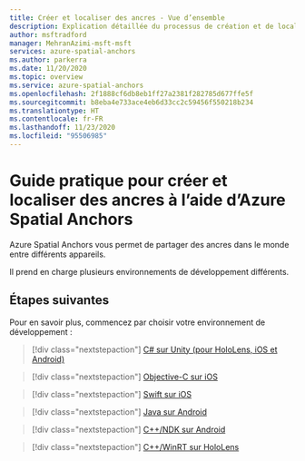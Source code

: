 ```yaml
---
title: Créer et localiser des ancres - Vue d’ensemble
description: Explication détaillée du processus de création et de localisation d’ancres à l’aide d’Azure Spatial Anchors.
author: msftradford
manager: MehranAzimi-msft-msft
services: azure-spatial-anchors
ms.author: parkerra
ms.date: 11/20/2020
ms.topic: overview
ms.service: azure-spatial-anchors
ms.openlocfilehash: 2f1888cf6db8eb1ff27a2381f282785d677ffe5f
ms.sourcegitcommit: b8eba4e733ace4eb6d33cc2c59456f550218b234
ms.translationtype: HT
ms.contentlocale: fr-FR
ms.lasthandoff: 11/23/2020
ms.locfileid: "95506985"
---
```

# <a name="how-to-create-and-locate-anchors-using-azure-spatial-anchors"></a>Guide pratique pour créer et localiser des ancres à l’aide d’Azure Spatial Anchors

Azure Spatial Anchors vous permet de partager des ancres dans le monde entre différents appareils.

Il prend en charge plusieurs environnements de développement différents.

## <a name="next-steps"></a>Étapes suivantes
Pour en savoir plus, commencez par choisir votre environnement de développement :

> [!div class="nextstepaction"]
> [C# sur Unity (pour HoloLens, iOS et Android)](how-tos/create-locate-anchors-unity.md)

> [!div class="nextstepaction"]
> [Objective-C sur iOS](how-tos/create-locate-anchors-objc.md)

> [!div class="nextstepaction"]
> [Swift sur iOS](how-tos/create-locate-anchors-swift.md)

> [!div class="nextstepaction"]
> [Java sur Android](how-tos/create-locate-anchors-java.md)

> [!div class="nextstepaction"]
> [C++/NDK sur Android](how-tos/create-locate-anchors-cpp-ndk.md)

> [!div class="nextstepaction"]
> [C++/WinRT sur HoloLens](how-tos/create-locate-anchors-cpp-winrt.md)
